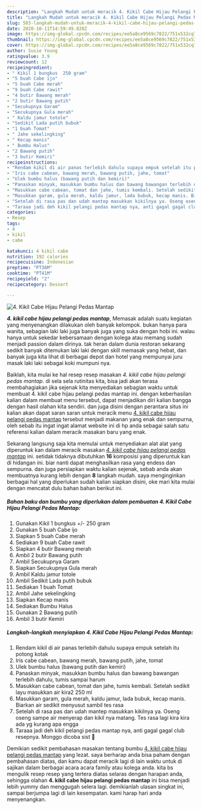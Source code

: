```yaml
---
description: "Langkah Mudah untuk meracik 4. Kikil Cabe Hijau Pelangi Pedas Mantap, Anti Gagal"
title: "Langkah Mudah untuk meracik 4. Kikil Cabe Hijau Pelangi Pedas Mantap, Anti Gagal"
slug: 503-langkah-mudah-untuk-meracik-4-kikil-cabe-hijau-pelangi-pedas-mantap-anti-gagal
date: 2020-10-11T14:59:49.828Z
image: https://img-global.cpcdn.com/recipes/ee5a8ce9569c7822/751x532cq70/4-kikil-cabe-hijau-pelangi-pedas-mantap-foto-resep-utama.jpg
thumbnail: https://img-global.cpcdn.com/recipes/ee5a8ce9569c7822/751x532cq70/4-kikil-cabe-hijau-pelangi-pedas-mantap-foto-resep-utama.jpg
cover: https://img-global.cpcdn.com/recipes/ee5a8ce9569c7822/751x532cq70/4-kikil-cabe-hijau-pelangi-pedas-mantap-foto-resep-utama.jpg
author: Susie Young
ratingvalue: 3.9
reviewcount: 12
recipeingredient:
- " Kikil 1 bungkus  250 gram"
- "5 buah Cabe ijo"
- "5 buah Cabe merah"
- "9 buah Cabe rawit"
- "4 butir Bawang merah"
- "2 butir Bawang putih"
- "Secukupnya Garam"
- "Secukupnya Gula merah"
- " Kaldu jamur totole"
- "Sedikit Lada putih bubuk"
- "1 buah Tomat"
- " Jahe sekelingking"
- " Kecap manis"
- " Bumbu Halus"
- "2 Bawang putih"
- "3 butir Kemiri"
recipeinstructions:
- "Rendam kikil di air panas terlebih dahulu supaya empuk setelah itu potong kotak"
- "Iris cabe cabean, bawang merah, bawang putih, jahe, tomat"
- "Ulek bumbu halus (bawang putih dan kemiri)"
- "Panaskan minyak, masukkan bumbu halus dan bawang bawangan terlebih dahulu, tumis sampai harum"
- "Masukkan cabe cabean, tomat dan jahe, tumis kembali. Setelah sedikit layu masukkan air kira2 250 ml"
- "Masukkan garam, gula merah, kaldu jamur, lada bubuk, kecap manis. Biarkan air sedikit menyusut sambil tes rasa"
- "Setelah di rasa pas dan udah mantep masukkan kikilnya ya. Oseng oseng sampe air menyerap dan kikil nya matang. Tes rasa lagi kira kira ada yg kurang apa engga"
- "Taraaa jadi deh kikil pelangi pedas mantap nya, anti gagal gagal club resepnya. Monggo dicoba sist 🤗"
categories:
- Resep
tags:
- 4
- kikil
- cabe

katakunci: 4 kikil cabe 
nutrition: 192 calories
recipecuisine: Indonesian
preptime: "PT36M"
cooktime: "PT41M"
recipeyield: "2"
recipecategory: Dessert

---
```



![4. Kikil Cabe Hijau Pelangi Pedas Mantap](https://img-global.cpcdn.com/recipes/ee5a8ce9569c7822/751x532cq70/4-kikil-cabe-hijau-pelangi-pedas-mantap-foto-resep-utama.jpg)

<b><i>4. kikil cabe hijau pelangi pedas mantap</i></b>, Memasak adalah suatu kegiatan yang menyenangkan dilakukan oleh banyak kelompok. bukan hanya para wanita, sebagian laki laki juga banyak juga yang suka dengan hobi ini. walau hanya untuk sekedar kebersamaan dengan kolega atau memang sudah menjadi passion dalam dirinya. tak heran dalam dunia restoran sekarang sedikit banyak ditemukan laki laki dengan skill memasak yang hebat, dan banyak juga kita lihat di berbagai depot dan hotel yang mempunyai juru masak laki laki sebagai koki mumpuni nya.



Baiklah, kita mulai ke hal resep resep masakan <i>4. kikil cabe hijau pelangi pedas mantap</i>. di sela sela rutinitas kita, bisa jadi akan terasa membahagiakan jika sejenak kita menyediakan sebagian waktu untuk membuat 4. kikil cabe hijau pelangi pedas mantap ini. dengan keberhasilan kalian dalam membuat menu tersebut, dapat menjadikan diri kalian bangga dengan hasil olahan kita sendiri. dan juga disini dengan perantara situs ini kalian akan dapat saran saran untuk meracik menu <u>4. kikil cabe hijau pelangi pedas mantap</u> tersebut menjadi makanan yang enak dan sempurna, oleh sebab itu ingat ingat alamat website ini di hp anda sebagai salah satu referensi kalian dalam meracik masakan baru yang enak.


Sekarang langsung saja kita memulai untuk menyediakan alat alat yang diperuntuk kan dalam meracik masakan <u><i>4. kikil cabe hijau pelangi pedas mantap</i></u> ini. setidak tidaknya dibutuhkan <b>16</b> komposisi yang diperuntuk kan di hidangan ini. biar nanti dapat menghasilkan rasa yang endess dan sempurna. dan juga persiapkan waktu kalian sejenak, sebab anda akan membuatnya kurang lebih dengan <b>8</b> langkah mudah. saya menginginkan berbagai hal yang diperlukan sudah kalian siapkan disini, oke mari kita mulai dengan mencatat dulu bahan bahan berikut ini.

<!--inarticleads1-->

##### Bahan baku dan bumbu yang diperlukan dalam pembuatan 4. Kikil Cabe Hijau Pelangi Pedas Mantap:

1. Gunakan  Kikil 1 bungkus +/- 250 gram
1. Gunakan 5 buah Cabe ijo
1. Siapkan 5 buah Cabe merah
1. Sediakan 9 buah Cabe rawit
1. Siapkan 4 butir Bawang merah
1. Ambil 2 butir Bawang putih
1. Ambil Secukupnya Garam
1. Siapkan Secukupnya Gula merah
1. Ambil  Kaldu jamur totole
1. Ambil Sedikit Lada putih bubuk
1. Sediakan 1 buah Tomat
1. Ambil  Jahe sekelingking
1. Siapkan  Kecap manis
1. Sediakan  Bumbu Halus
1. Gunakan 2 Bawang putih
1. Ambil 3 butir Kemiri




<!--inarticleads2-->

##### Langkah-langkah menyiapkan 4. Kikil Cabe Hijau Pelangi Pedas Mantap:

1. Rendam kikil di air panas terlebih dahulu supaya empuk setelah itu potong kotak
1. Iris cabe cabean, bawang merah, bawang putih, jahe, tomat
1. Ulek bumbu halus (bawang putih dan kemiri)
1. Panaskan minyak, masukkan bumbu halus dan bawang bawangan terlebih dahulu, tumis sampai harum
1. Masukkan cabe cabean, tomat dan jahe, tumis kembali. Setelah sedikit layu masukkan air kira2 250 ml
1. Masukkan garam, gula merah, kaldu jamur, lada bubuk, kecap manis. Biarkan air sedikit menyusut sambil tes rasa
1. Setelah di rasa pas dan udah mantep masukkan kikilnya ya. Oseng oseng sampe air menyerap dan kikil nya matang. Tes rasa lagi kira kira ada yg kurang apa engga
1. Taraaa jadi deh kikil pelangi pedas mantap nya, anti gagal gagal club resepnya. Monggo dicoba sist 🤗




Demikian sedikit pembahasan masakan tentang bumbu <u>4. kikil cabe hijau pelangi pedas mantap</u> yang lezat. saya berharap anda bisa paham dengan pembahasan diatas, dan kamu dapat meracik lagi di lain waktu untuk di sajikan dalam berbagai acara acara family atau kolega anda. kita bs mengulik resep resep yang tertera diatas selaras dengan harapan anda, sehingga olahan <b>4. kikil cabe hijau pelangi pedas mantap</b> ini bisa menjadi lebih yummy dan menggugah selera lagi. demikianlah ulasan singkat ini, sampai berjumpa lagi di lain kesempatan. kami harap hari anda menyenangkan.
